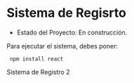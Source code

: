 <h1> Sistema de Regisrto </h1>

- Estado del Proyecto: En construcción.

Para ejecutar el sistema, debes poner:

``` npm install react```

Sistema de Registro 2
